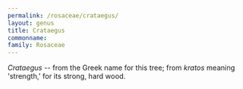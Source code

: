 ```yaml
---
permalink: /rosaceae/crataegus/
layout: genus
title: Crataegus
commonname:
family: Rosaceae
---
```


*Crataegus* -- from the Greek name for this tree; from *kratos* meaning 'strength,' for its strong, hard wood.

